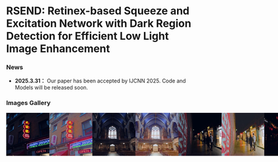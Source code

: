 # RSEND: Retinex-based Squeeze and Excitation Network with Dark Region Detection for Efficient Low Light Image Enhancement

### News
* **2025.3.31：** Our paper has been accepted by IJCNN 2025. Code and Models will be released soon.



### Images Gallery
<div style="display: flex; justify-content: space-between;">
  <img src="./example/test_batch_17_low.jpg" alt="Image 1" style="width: 23%;">
  <img src="./example/test_batch_17.jpg" alt="Image 2" style="width: 23%;">
  <img src="./example/test_batch_28_low.jpg" alt="Image 3" style="width: 23%;">
  <img src="./example/test_batch_28.jpg" alt="Image 4" style="width: 23%;">
  <img src="./example/test_batch_13_low.jpg" alt="Image 5" style="width: 23%;">
  <img src="./example/test_batch_13.jpg" alt="Image 6" style="width: 23%;">
  <img src="./example/test_batch_14_low.jpg" alt="Image 7" style="width: 23%;">
  <img src="./example/test_batch_14.jpg" alt="Image 8" style="width: 23%;">
  
</div>